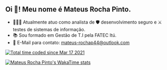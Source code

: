 ## Oi 👋! Meu nome é Mateus Rocha Pinto.

- 👨🏼‍💻 Atualmente atuo como analista de 🛡️ desenvolvimento seguro e ⚔️ testes de sistemas de informação.
- 📚 Sou formado em Gestão de T.I pela FATEC Itú.
- 📧 E-Mail para contato: mateus-rochap44@outlook.com
  
<a href="https://wakatime.com/@d2791a47-e98f-47c5-aa57-6c695136dde6"><img src="https://wakatime.com/badge/user/d2791a47-e98f-47c5-aa57-6c695136dde6.svg" alt="Total time coded since Mar 17 2021" /></a>

[![Mateus Rocha Pinto's WakaTime stats](https://github-readme-stats.vercel.app/api/wakatime?username=mateus_rochap44&layout=compact)](https://github.com/mateus-rochap44/github-readme-stats)

